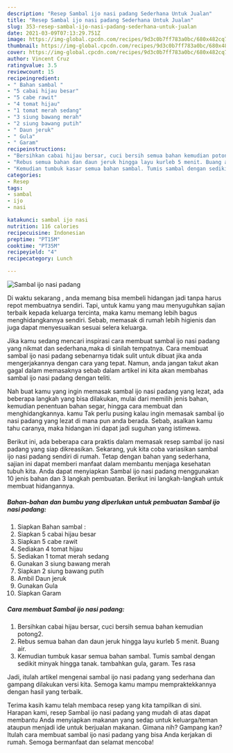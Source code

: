 ```yaml
---
description: "Resep Sambal ijo nasi padang Sederhana Untuk Jualan"
title: "Resep Sambal ijo nasi padang Sederhana Untuk Jualan"
slug: 353-resep-sambal-ijo-nasi-padang-sederhana-untuk-jualan
date: 2021-03-09T07:13:29.751Z
image: https://img-global.cpcdn.com/recipes/9d3c0b7ff783a0bc/680x482cq70/sambal-ijo-nasi-padang-foto-resep-utama.jpg
thumbnail: https://img-global.cpcdn.com/recipes/9d3c0b7ff783a0bc/680x482cq70/sambal-ijo-nasi-padang-foto-resep-utama.jpg
cover: https://img-global.cpcdn.com/recipes/9d3c0b7ff783a0bc/680x482cq70/sambal-ijo-nasi-padang-foto-resep-utama.jpg
author: Vincent Cruz
ratingvalue: 3.5
reviewcount: 15
recipeingredient:
- " Bahan sambal "
- "5 cabai hijau besar"
- "5 cabe rawit"
- "4 tomat hijau"
- "1 tomat merah sedang"
- "3 siung bawang merah"
- "2 siung bawang putih"
- " Daun jeruk"
- " Gula"
- " Garam"
recipeinstructions:
- "Bersihkan cabai hijau bersar, cuci bersih semua bahan kemudian potong2."
- "Rebus semua bahan dan daun jeruk hingga layu kurleb 5 menit. Buang air."
- "Kemudian tumbuk kasar semua bahan sambal. Tumis sambal dengan sedikit minyak hingga tanak. tambahkan gula, garam. Tes rasa"
categories:
- Resep
tags:
- sambal
- ijo
- nasi

katakunci: sambal ijo nasi 
nutrition: 116 calories
recipecuisine: Indonesian
preptime: "PT15M"
cooktime: "PT35M"
recipeyield: "4"
recipecategory: Lunch

---
```



![Sambal ijo nasi padang](https://img-global.cpcdn.com/recipes/9d3c0b7ff783a0bc/680x482cq70/sambal-ijo-nasi-padang-foto-resep-utama.jpg)

Di waktu  sekarang , anda memang bisa membeli hidangan jadi tanpa harus repot membuatnya sendiri. Tapi, untuk kamu yang mau menyuguhkan sajian terbaik kepada keluarga tercinta, maka kamu memang lebih bagus menghidangkannya sendiri. Sebab, memasak di rumah lebih higienis dan juga dapat menyesuaikan sesuai selera keluarga.

Jika kamu sedang mencari inspirasi cara membuat sambal ijo nasi padang yang nikmat dan sederhana,maka di sinilah tempatnya. Cara membuat sambal ijo nasi padang  sebenarnya tidak sulit untuk dibuat jika anda mengerjakannya dengan cara yang tepat. Namun, anda jangan takut akan gagal dalam memasaknya 
sebab dalam artikel ini kita akan membahas sambal ijo nasi padang dengan teliti.  



Nah buat kamu yang ingin memasak sambal ijo nasi padang yang lezat, ada beberapa langkah yang bisa dilakukan, mulai dari memilih jenis bahan, kemudian penentuan bahan segar, hingga cara membuat dan menghidangkannya. kamu Tak perlu pusing kalau ingin memasak sambal ijo nasi padang yang lezat di mana pun anda berada. Sebab, asalkan kamu  tahu caranya, maka hidangan ini dapat jadi suguhan yang istimewa.

Berikut ini, ada beberapa cara praktis  dalam memasak resep sambal ijo nasi padang yang siap dikreasikan. Sekarang, yuk kita coba variasikan sambal ijo nasi padang sendiri di rumah. Tetap dengan bahan yang sederhana, sajian ini dapat memberi manfaat dalam membantu menjaga kesehatan tubuh kita. Anda dapat menyiapkan Sambal ijo nasi padang menggunakan 10 jenis bahan dan 3 langkah pembuatan. Berikut ini langkah-langkah untuk membuat hidangannya.

<!--inarticleads1-->

##### Bahan-bahan dan bumbu yang diperlukan untuk pembuatan Sambal ijo nasi padang:

1. Siapkan  Bahan sambal :
1. Siapkan 5 cabai hijau besar
1. Siapkan 5 cabe rawit
1. Sediakan 4 tomat hijau
1. Sediakan 1 tomat merah sedang
1. Gunakan 3 siung bawang merah
1. Siapkan 2 siung bawang putih
1. Ambil  Daun jeruk
1. Gunakan  Gula
1. Siapkan  Garam




<!--inarticleads2-->

##### Cara membuat Sambal ijo nasi padang:

1. Bersihkan cabai hijau bersar, cuci bersih semua bahan kemudian potong2.
1. Rebus semua bahan dan daun jeruk hingga layu kurleb 5 menit. Buang air.
1. Kemudian tumbuk kasar semua bahan sambal. Tumis sambal dengan sedikit minyak hingga tanak. tambahkan gula, garam. Tes rasa




Jadi, itulah artikel mengenai  sambal ijo nasi padang  yang sederhana dan gampang dilakukan versi kita. Semoga kamu mampu mempraktekkannya dengan hasil yang terbaik. 

Terima kasih kamu telah membaca resep yang kita tampilkan di sini. Harapan kami, resep  Sambal ijo nasi padang yang mudah di atas dapat membantu Anda menyiapkan makanan yang sedap untuk keluarga/teman ataupun menjadi ide untuk berjualan makanan. Gimana nih? Gampang kan? Itulah cara membuat sambal ijo nasi padang yang bisa Anda kerjakan di rumah. Semoga bermanfaat dan selamat mencoba!


